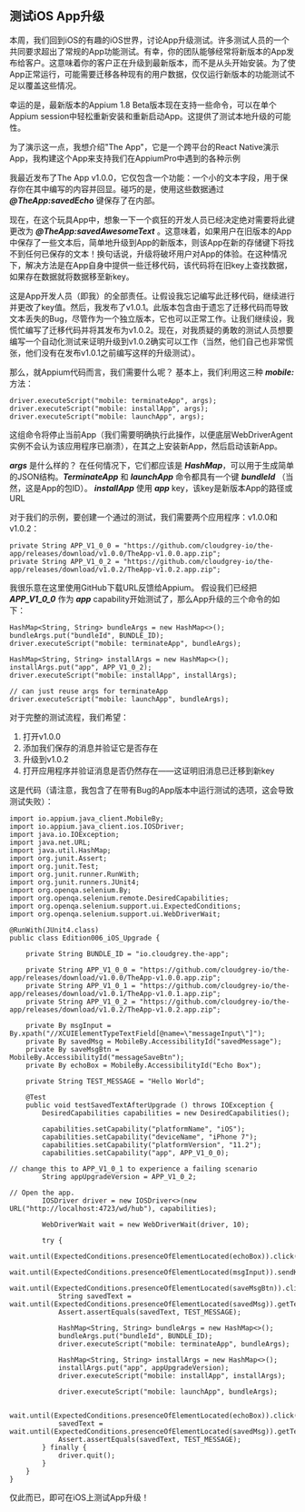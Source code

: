 ## 测试iOS App升级

本周，我们回到iOS的有趣的iOS世界，讨论App升级测试。许多测试人员的一个共同要求超出了常规的App功能测试。有幸，你的团队能够经常将新版本的App发布给客户。这意味着你的客户正在升级到最新版本，而不是从头开始安装。为了使App正常运行，可能需要迁移各种现有的用户数据，仅仅运行新版本的功能测试不足以覆盖这些情况。

幸运的是，最新版本的Appium 1.8 Beta版本现在支持一些命令，可以在单个Appium session中轻松重新安装和重新启动App。这提供了测试本地升级的可能性。

为了演示这一点，我想介绍"The App"，它是一个跨平台的React Native演示App，我构建这个App来支持我们在AppiumPro中遇到的各种示例

我最近发布了The App v1.0.0，它仅包含一个功能：一个小的文本字段，用于保存你在其中编写的内容并回显。碰巧的是，使用这些数据通过 ***@TheApp:savedEcho*** 键保存了在内部。

现在，在这个玩具App中，想象一下一个疯狂的开发人员已经决定绝对需要将此键更改为 ***@TheApp:savedAwesomeText*** 。这意味着，如果用户在旧版本的App中保存了一些文本后，简单地升级到App的新版本，则该App在新的存储键下将找不到任何已保存的文本！换句话说，升级将破坏用户对App的体验。在这种情况下，解决方法是在App自身中提供一些迁移代码，该代码将在旧key上查找数据，如果存在数据就将数据移至新key。

这是App开发人员（即我）的全部责任。让假设我忘记编写此迁移代码，继续进行并更改了key值。然后，我发布了v1.0.1。此版本包含由于遗忘了迁移代码而导致文本丢失的Bug，尽管作为一个独立版本，它也可以正常工作。让我们继续设，我慌忙编写了迁移代码并将其发布为v1.0.2。现在，对我质疑的勇敢的测试人员想要编写一个自动化测试来证明升级到v1.0.2确实可以工作（当然，他们自己也非常慌张，他们没有在发布v1.0.1之前编写这样的升级测试）。

那么，就Appium代码而言，我们需要什么呢？ 基本上，我们利用这三种 ***mobile:*** 方法：
```
driver.executeScript("mobile: terminateApp", args);
driver.executeScript("mobile: installApp", args);
driver.executeScript("mobile: launchApp", args);
```

这组命令将停止当前App（我们需要明确执行此操作，以便底层WebDriverAgent实例不会认为该应用程序已崩溃），在其之上安装新App，然后启动该新App。

***args*** 是什么样的？ 在任何情况下，它们都应该是 ***HashMap***，可以用于生成简单的JSON结构。***TerminateApp*** 和 ***launchApp*** 命令都具有一个键 ***bundleId*** （当然，这是App的包ID）。 ***installApp*** 使用 ***app*** key，该key是新版本App的路径或URL

对于我们的示例，要创建一个通过的测试，我们需要两个应用程序：v1.0.0和v1.0.2：
```
private String APP_V1_0_0 = "https://github.com/cloudgrey-io/the-app/releases/download/v1.0.0/TheApp-v1.0.0.app.zip";
private String APP_V1_0_2 = "https://github.com/cloudgrey-io/the-app/releases/download/v1.0.2/TheApp-v1.0.2.app.zip";
```

我很乐意在这里使用GitHub下载URL反馈给Appium。 假设我们已经把 ***APP_V1_0_0*** 作为 ***app*** capability开始测试了，那么App升级的三个命令的如下：
```
HashMap<String, String> bundleArgs = new HashMap<>();
bundleArgs.put("bundleId", BUNDLE_ID);
driver.executeScript("mobile: terminateApp", bundleArgs);

HashMap<String, String> installArgs = new HashMap<>();
installArgs.put("app", APP_V1_0_2);
driver.executeScript("mobile: installApp", installArgs);

// can just reuse args for terminateApp
driver.executeScript("mobile: launchApp", bundleArgs);
```

对于完整的测试流程，我们希望：
1. 打开v1.0.0
2. 添加我们保存的消息并验证它是否存在
3. 升级到v1.0.2
4. 打开应用程序并验证消息是否仍然存在——这证明旧消息已迁移到新key

这是代码（请注意，我包含了在带有Bug的App版本中运行测试的选项，这会导致测试失败）：
```
import io.appium.java_client.MobileBy;
import io.appium.java_client.ios.IOSDriver;
import java.io.IOException;
import java.net.URL;
import java.util.HashMap;
import org.junit.Assert;
import org.junit.Test;
import org.junit.runner.RunWith;
import org.junit.runners.JUnit4;
import org.openqa.selenium.By;
import org.openqa.selenium.remote.DesiredCapabilities;
import org.openqa.selenium.support.ui.ExpectedConditions;
import org.openqa.selenium.support.ui.WebDriverWait;

@RunWith(JUnit4.class)
public class Edition006_iOS_Upgrade {

    private String BUNDLE_ID = "io.cloudgrey.the-app";

    private String APP_V1_0_0 = "https://github.com/cloudgrey-io/the-app/releases/download/v1.0.0/TheApp-v1.0.0.app.zip";
    private String APP_V1_0_1 = "https://github.com/cloudgrey-io/the-app/releases/download/v1.0.1/TheApp-v1.0.1.app.zip";
    private String APP_V1_0_2 = "https://github.com/cloudgrey-io/the-app/releases/download/v1.0.2/TheApp-v1.0.2.app.zip";

    private By msgInput = By.xpath("//XCUIElementTypeTextField[@name=\"messageInput\"]");
    private By savedMsg = MobileBy.AccessibilityId("savedMessage");
    private By saveMsgBtn = MobileBy.AccessibilityId("messageSaveBtn");
    private By echoBox = MobileBy.AccessibilityId("Echo Box");

    private String TEST_MESSAGE = "Hello World";

    @Test
    public void testSavedTextAfterUpgrade () throws IOException {
        DesiredCapabilities capabilities = new DesiredCapabilities();

        capabilities.setCapability("platformName", "iOS");
        capabilities.setCapability("deviceName", "iPhone 7");
        capabilities.setCapability("platformVersion", "11.2");
        capabilities.setCapability("app", APP_V1_0_0);

// change this to APP_V1_0_1 to experience a failing scenario
        String appUpgradeVersion = APP_V1_0_2;

// Open the app.
        IOSDriver driver = new IOSDriver<>(new URL("http://localhost:4723/wd/hub"), capabilities);

        WebDriverWait wait = new WebDriverWait(driver, 10);

        try {
            wait.until(ExpectedConditions.presenceOfElementLocated(echoBox)).click();
            wait.until(ExpectedConditions.presenceOfElementLocated(msgInput)).sendKeys(TEST_MESSAGE);
            wait.until(ExpectedConditions.presenceOfElementLocated(saveMsgBtn)).click();
            String savedText = wait.until(ExpectedConditions.presenceOfElementLocated(savedMsg)).getText();
            Assert.assertEquals(savedText, TEST_MESSAGE);

            HashMap<String, String> bundleArgs = new HashMap<>();
            bundleArgs.put("bundleId", BUNDLE_ID);
            driver.executeScript("mobile: terminateApp", bundleArgs);

            HashMap<String, String> installArgs = new HashMap<>();
            installArgs.put("app", appUpgradeVersion);
            driver.executeScript("mobile: installApp", installArgs);

            driver.executeScript("mobile: launchApp", bundleArgs);

            wait.until(ExpectedConditions.presenceOfElementLocated(echoBox)).click();
            savedText = wait.until(ExpectedConditions.presenceOfElementLocated(savedMsg)).getText();
            Assert.assertEquals(savedText, TEST_MESSAGE);
        } finally {
            driver.quit();
        }
    }
}
```

仅此而已，即可在iOS上测试App升级！ 